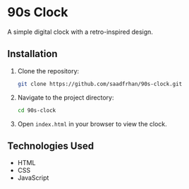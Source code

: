 # 90s Clock

A simple digital clock with a retro-inspired design.

## Installation

1. Clone the repository:

   ```bash
   git clone https://github.com/saadfrhan/90s-clock.git
   ```

2. Navigate to the project directory:

   ```bash
   cd 90s-clock
   ```

3. Open `index.html` in your browser to view the clock.

## Technologies Used

- HTML
- CSS
- JavaScript
